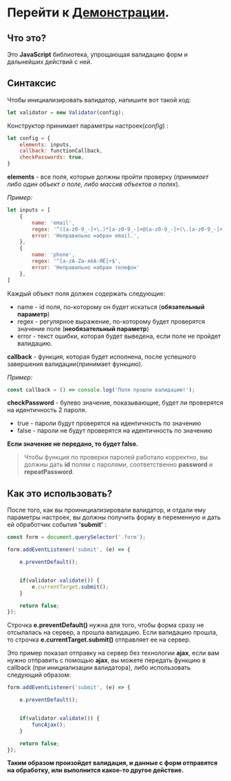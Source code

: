 # Перейти к **[Демонстрации](https://shevruslan.github.io/form-validator/)**.
## Что это?
Это  __JavaScript__ библиотека, упрощающая валидацию форм и дальнейших действий с ней.
## Синтаксис
Чтобы инициализировать валидатор, напишите вот такой код:
```javascript
let validator = new Validator(config);
```
Конструктор принимает параметры настроек(_config_) :
```javascript
let config = {
    elements: inputs,
    callback: functionCallback,
    checkPasswords: true,
}
```
__elements__ - все поля, которые должны пройти проверку (_принимает либо один объект о поле, либо массив объектов о полях_).

_Пример:_

```javascript
let inputs = [
    {
        name: 'email',
        regex: '^([a-z0-9_-]+\.)*[a-z0-9_-]+@[a-z0-9_-]+(\.[a-z0-9_-]+)*\.[a-z]{2,6}$',
        error: 'Неправильно набран email.',
    },
    {
        name: 'phone',
        regex: '^[a-zA-Zа-яёА-ЯЁ]+$',
        error: 'Неправильно набран телефон'
    },
]
```
Каждый объект поля должен содержать следующие:
- name   - id поля, по-которому он будет искаться (__обязательный параметр__)
- regex  - регулярное выражение, по-которому будет проверятся значение поле (__необязательный параметр__)
- error  - текст ошибки, которая будет выведена, если поле не пройдет валидацию.

__callback__ - функция, которая будет исполнена, после успешного завершения валидации(принимает функцию).

_Пример:_
```javascript
const callback = () => console.log('Поля прошли валидацию!');
```
__checkPassword__ - булево значение, показывающие, будет ли проверятся на идентичность 2 пароля. 
- true - пароли будут проверятся на идентичность по значению
- false - пароли не будут проверятся на идентичность по значению

__Если значение не передано, то будет false.__
> Чтобы функция по проверки паролей работало корректно, вы должны дать __id__ полям с паролями, соответственно __password__ и  __repeatPassword__.

## Как это использовать?

После того, как вы проинициализировали валидатор, и отдали ему параметры настроек, вы должны получить форму в переменную и дать ей обработчик события __'submit'__ :

```javascript
const form = document.querySelector('.form');

form.addEventListener('submit', (e) => {

    e.preventDefault();


    if(validator.validate()) {
        e.currentTarget.submit();
    }

    return false;
});

```
Строчка __e.preventDefault()__ нужна для того, чтобы форма сразу не отсылалась на сервер, а прошла валидацию.
Если валидацию прошла, то строчка __e.currentTarget.submit()__ отправляет ее на сервер.

Это пример показал отправку на сервер без технологии __ajax__, если вам нужно отправить с помощью __ajax__, вы можете передать функцию в callback (при инициализации валидатора), либо использовать следующий образом:

```javascript
form.addEventListener('submit', (e) => {

    e.preventDefault();


    if(validator.validate()) {
        funcAjax();
    }

    return false;
});
```
__Таким образом произойдет валидация, и данные с форм отправятся на обработку, или выполнится какое-то другое действие.__